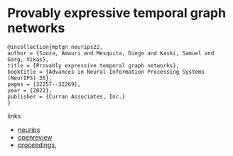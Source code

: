 # Provably expressive temporal graph networks

```
@incollection{mptgn_neurips22,
author = {Souza, Amauri and Mesquita, Diego and Kaski, Samuel and Garg, Vikas},
title = {Provably expressive temporal graph networks},
booktitle = {Advances in Neural Information Processing Systems (NeurIPS) 35},
pages = {32257--32269},
year = {2022},
publisher = {Curran Associates, Inc.}
}
```

links
- [neurips](https://nips.cc/Conferences/2022/Schedule?showEvent=53434)
- [openreview](https://openreview.net/forum?id=MwSXgQSxL5s)
- [proceedings](https://papers.nips.cc//paper_files/paper/2022/hash/d029c97ee0db162c60f2ebc9cb93387e-Abstract-Conference.html),

